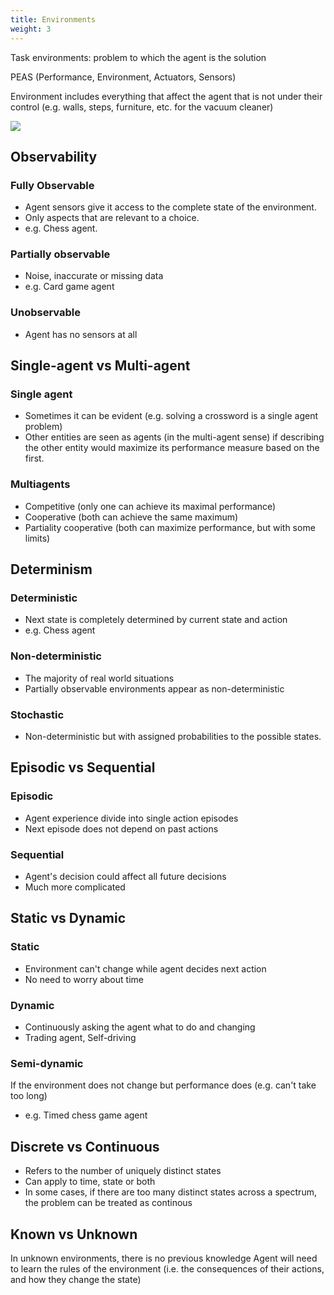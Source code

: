 ```yaml
---
title: Environments
weight: 3
---
```


Task environments: problem to which the agent is the solution

PEAS (Performance, Environment, Actuators, Sensors)

Environment includes everything that affect the agent that is not under their control (e.g. walls, steps, furniture, etc. for the vacuum cleaner)

![](../attachments/cleanshot-2025-09-10-at-1340182x.png)
## Observability

### Fully Observable
- Agent sensors give it access to the complete state of the environment.
- Only aspects that are relevant to a choice.
- e.g. Chess agent.
### Partially observable
- Noise, inaccurate or missing data
- e.g. Card game agent
### Unobservable
- Agent has no sensors at all

## Single-agent vs Multi-agent
### Single agent
- Sometimes it can be evident (e.g. solving a crossword is a single agent problem)
- Other entities are seen as agents (in the multi-agent sense) if describing the other entity would maximize its performance measure based on the first.
### Multiagents
- Competitive (only one can achieve its maximal performance)
- Cooperative (both can achieve the same maximum)
- Partiality cooperative (both can maximize performance, but with some limits)

## Determinism
### Deterministic
- Next state is completely determined by current state and action
- e.g. Chess agent
### Non-deterministic
- The majority of real world situations
- Partially observable environments appear as non-deterministic
### Stochastic
- Non-deterministic but with assigned probabilities to the possible states.

## Episodic vs Sequential
### Episodic
- Agent experience divide into single action episodes
- Next episode does not depend on past actions
### Sequential
- Agent's decision could affect all future decisions
- Much more complicated

## Static vs Dynamic
### Static
- Environment can't change while agent decides next action
- No need to worry about time
### Dynamic
- Continuously asking the agent what to do and changing
- Trading agent, Self-driving
### Semi-dynamic
If the environment does not change but performance does (e.g. can't take too long)
- e.g. Timed chess game agent

## Discrete vs Continuous
- Refers to the number of uniquely distinct states
- Can apply to time, state or both
- In some cases, if there are too many distinct states across a spectrum, the problem can be treated as continous

## Known vs Unknown
In unknown environments, there is no previous knowledge
Agent will need to learn the rules of the environment (i.e. the consequences of their actions, and how they change the state)
